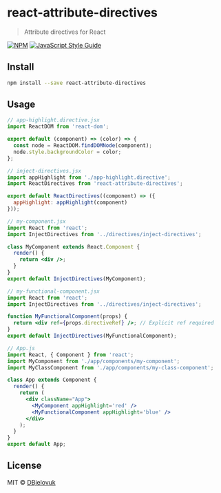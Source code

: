 # react-attribute-directives

> Attribute directives for React

[![NPM](https://img.shields.io/npm/v/react-attribute-directives.svg)](https://www.npmjs.com/package/react-attribute-directives) [![JavaScript Style Guide](https://img.shields.io/badge/code_style-standard-brightgreen.svg)](https://standardjs.com)

## Install

```bash
npm install --save react-attribute-directives
```

## Usage

```jsx
// app-highlight.directive.jsx
import ReactDOM from 'react-dom';

export default (component) => (color) => {
  const node = ReactDOM.findDOMNode(component);
  node.style.backgroundColor = color;
};
```

```jsx
// inject-directives.jsx
import appHighlight from './app-highlight.directive';
import ReactDirectives from 'react-attribute-directives';

export default ReactDirectives((component) => ({
  appHighlight: appHighlight(component)
}));

```

```jsx
// my-component.jsx
import React from 'react';
import InjectDirectives from '../directives/inject-directives';

class MyComponent extends React.Component {
  render() {
    return <div />;
  }
}
export default InjectDirectives(MyComponent);
```

```jsx
// my-functional-component.jsx
import React from 'react';
import InjectDirectives from '../directives/inject-directives';

function MyFunctionalComponent(props) {
  return <div ref={props.directiveRef} />; // Explicit ref required
}
export default InjectDirectives(MyFunctionalComponent);
```

```jsx
// App.js
import React, { Component } from 'react';
import MyComponent from './app/components/my-component';
import MyClassComponent from './app/components/my-class-component';

class App extends Component {
  render() {
    return (
      <div className="App">
        <MyComponent appHighlight='red' />
        <MyFunctionalComponent appHighlight='blue' />
      </div>
    );
  }
}
export default App;
```

## License

MIT © [DBjelovuk](https://github.com/DBjelovuk)
